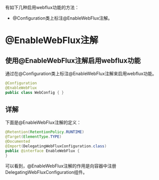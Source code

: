 有如下几种启用webflux功能的方法：
- @Configuration类上标注@EnableWebFlux注解。


# @EnableWebFlux注解

## 使用@EnableWebFlux注解启用webflux功能

通过在@Configuration类上标注@EnableWebFlux注解来启用webflux功能。
```java
@Configuration
@EnableWebFlux 
public class WebConfig { }
```
## 详解

下面是@EnableWebFlux注解的定义：
```java
@Retention(RetentionPolicy.RUNTIME)  
@Target(ElementType.TYPE)  
@Documented  
@Import(DelegatingWebFluxConfiguration.class)  
public @interface EnableWebFlux {  
}
```
可以看到，@EnableWebFlux注解的作用是向容器中注册DelegatingWebFluxConfiguration组件。


